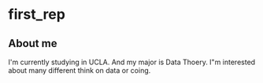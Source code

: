 # first_rep

## About me
I'm currently studying in UCLA. And my major is Data Thoery.
I"m interested about many different think on data or coing.
